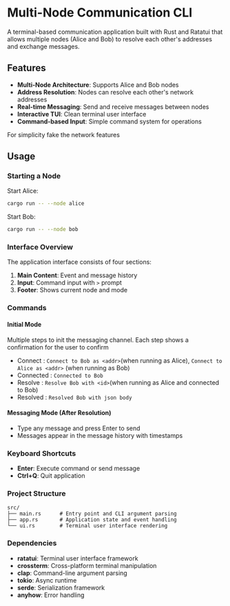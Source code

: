 # Multi-Node Communication CLI

A terminal-based communication application built with Rust and Ratatui that allows multiple nodes (Alice and Bob) to resolve each other's addresses and exchange messages.

## Features

- **Multi-Node Architecture**: Supports Alice and Bob nodes
- **Address Resolution**: Nodes can resolve each other's network addresses
- **Real-time Messaging**: Send and receive messages between nodes
- **Interactive TUI**: Clean terminal user interface
- **Command-based Input**: Simple command system for operations

For simplicity fake the network features 

## Usage

### Starting a Node

Start Alice:
```bash
cargo run -- --node alice
```

Start Bob:
```bash
cargo run -- --node bob
```


### Interface Overview

The application interface consists of four sections:

1. **Main Content**: Event and message history
2. **Input**: Command input with `>` prompt
3. **Footer**: Shows current node and mode

### Commands

#### Initial Mode

Multiple steps to init the messaging channel. Each step shows a confirmation for the user to confirm

  - Connect   : `Connect to Bob as <addr>`(when running as Alice), `Connect to Alice as <addr>` (when running as Bob)
  - Connected : `Connected to Bob`
  - Resolve   : `Resolve Bob with <id>`(when running as Alice and connected to Bob)  
  - Resolved  : `Resolved Bob with json body`

#### Messaging Mode (After Resolution)

- Type any message and press Enter to send
- Messages appear in the message history with timestamps

### Keyboard Shortcuts

- **Enter**: Execute command or send message
- **Ctrl+Q**: Quit application

### Project Structure

```
src/
├── main.rs      # Entry point and CLI argument parsing
├── app.rs       # Application state and event handling
└── ui.rs        # Terminal user interface rendering
```

### Dependencies

- **ratatui**: Terminal user interface framework
- **crossterm**: Cross-platform terminal manipulation
- **clap**: Command-line argument parsing
- **tokio**: Async runtime
- **serde**: Serialization framework
- **anyhow**: Error handling

